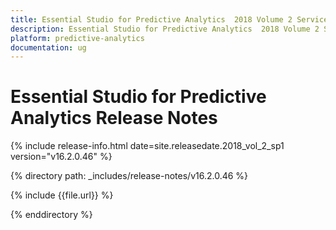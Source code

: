 ```yaml
---
title: Essential Studio for Predictive Analytics  2018 Volume 2 Service pack 1 Release Notes
description: Essential Studio for Predictive Analytics  2018 Volume 2 Service pack 1 Release Notes
platform: predictive-analytics
documentation: ug
---
```


# Essential Studio for Predictive Analytics Release Notes

{% include release-info.html date=site.releasedate.2018_vol_2_sp1  version="v16.2.0.46" %} 

{% directory path: _includes/release-notes/v16.2.0.46 %}

{% include {{file.url}} %}

{% enddirectory %}